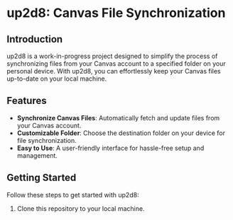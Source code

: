 # up2d8: Canvas File Synchronization

## Introduction

up2d8 is a work-in-progress project designed to simplify the process of synchronizing files from your Canvas account to a specified folder on your personal device. With up2d8, you can effortlessly keep your Canvas files up-to-date on your local machine.

## Features

- **Synchronize Canvas Files**: Automatically fetch and update files from your Canvas account.
- **Customizable Folder**: Choose the destination folder on your device for file synchronization.
- **Easy to Use**: A user-friendly interface for hassle-free setup and management.

## Getting Started

Follow these steps to get started with up2d8:

1. Clone this repository to your local machine.

